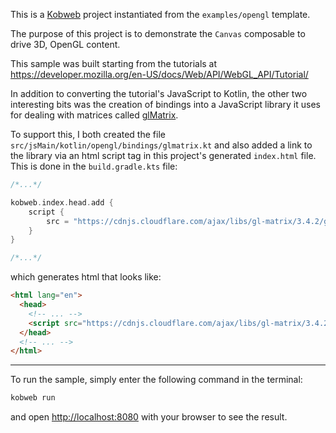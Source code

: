 This is a [Kobweb](https://github.com/varabyte/kobweb) project instantiated from the `examples/opengl` template.

The purpose of this project is to demonstrate the `Canvas` composable to drive 3D, OpenGL content.

This sample was built starting from the tutorials at
https://developer.mozilla.org/en-US/docs/Web/API/WebGL_API/Tutorial/

In addition to converting the tutorial's JavaScript to Kotlin, the other two interesting bits was the creation of
bindings into a JavaScript library it uses for dealing with matrices called
[glMatrix](https://github.com/toji/gl-matrix).

To support this, I both created the file `src/jsMain/kotlin/opengl/bindings/glmatrix.kt` and also added a link to the
library via an html script tag in this project's generated `index.html` file. This is done in the `build.gradle.kts`
file:

```kotlin
/*...*/

kobweb.index.head.add {
    script {
        src = "https://cdnjs.cloudflare.com/ajax/libs/gl-matrix/3.4.2/gl-matrix-min.js"
    }
}

/*...*/
```

which generates html that looks like:

```html
<html lang="en">
  <head>
    <!-- ... -->
    <script src="https://cdnjs.cloudflare.com/ajax/libs/gl-matrix/3.4.2/gl-matrix-min.js"></script>
  </head>
  <!-- ... -->
</html>
```

---

To run the sample, simply enter the following command in the terminal:

```bash
kobweb run
```

and open [http://localhost:8080](http://localhost:8080) with your browser to see the result.